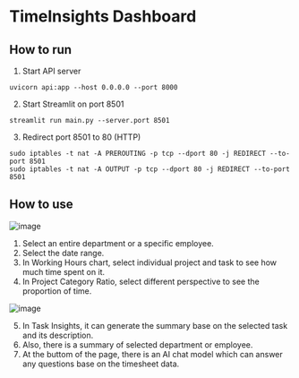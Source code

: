 # TimeInsights Dashboard

## How to run
1. Start API server
```
uvicorn api:app --host 0.0.0.0 --port 8000
```
2. Start Streamlit on port 8501
```
streamlit run main.py --server.port 8501
```
3. Redirect port 8501 to 80 (HTTP)
```!
sudo iptables -t nat -A PREROUTING -p tcp --dport 80 -j REDIRECT --to-port 8501
sudo iptables -t nat -A OUTPUT -p tcp --dport 80 -j REDIRECT --to-port 8501
```
## How to use
![image](https://github.com/user-attachments/assets/48bc3ec3-6898-43df-a31f-6447415d73e5)

1. Select an entire department or a specific employee.
2. Select the date range.
3. In Working Hours chart, select individual project and task to see how much time spent on it.
4. In Project Category Ratio, select different perspective to see the proportion of time.

![image](https://github.com/user-attachments/assets/e3992d15-8050-4977-9c8a-f8eaa0674b86)

5. In Task Insights, it can generate the summary base on the selected task and its description.
6. Also, there is a summary of selected department or employee.
7. At the buttom of the page, there is an AI chat model which can answer any questions base on the timesheet data.
